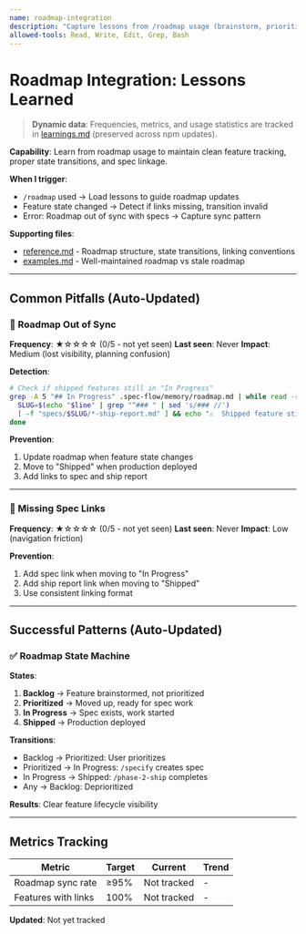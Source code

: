 ```yaml
---
name: roadmap-integration
description: "Capture lessons from /roadmap usage (brainstorm, prioritize, track features). Auto-triggers when: using /roadmap, linking specs to roadmap, moving features between states. Updates when: roadmap sync issues, missing links, state transitions unclear."
allowed-tools: Read, Write, Edit, Grep, Bash
---
```


# Roadmap Integration: Lessons Learned

> **Dynamic data**: Frequencies, metrics, and usage statistics are tracked in [learnings.md](learnings.md) (preserved across npm updates).

**Capability**: Learn from roadmap usage to maintain clean feature tracking, proper state transitions, and spec linkage.

**When I trigger**:
- `/roadmap` used → Load lessons to guide roadmap updates
- Feature state changed → Detect if links missing, transition invalid
- Error: Roadmap out of sync with specs → Capture sync pattern

**Supporting files**:
- [reference.md](reference.md) - Roadmap structure, state transitions, linking conventions
- [examples.md](examples.md) - Well-maintained roadmap vs stale roadmap

---

## Common Pitfalls (Auto-Updated)

### 🚫 Roadmap Out of Sync

**Frequency**: ★☆☆☆☆ (0/5 - not yet seen)
**Last seen**: Never
**Impact**: Medium (lost visibility, planning confusion)

**Detection**:
```bash
# Check if shipped features still in "In Progress"
grep -A 5 "## In Progress" .spec-flow/memory/roadmap.md | while read -r line; do
  SLUG=$(echo "$line" | grep "^### " | sed 's/### //')
  [ -f "specs/$SLUG/*-ship-report.md" ] && echo "⚠️  Shipped feature still in progress: $SLUG"
done
```

**Prevention**:
1. Update roadmap when feature state changes
2. Move to "Shipped" when production deployed
3. Add links to spec and ship report

---

### 🚫 Missing Spec Links

**Frequency**: ★☆☆☆☆ (0/5 - not yet seen)
**Last seen**: Never
**Impact**: Low (navigation friction)

**Prevention**:
1. Add spec link when moving to "In Progress"
2. Add ship report link when moving to "Shipped"
3. Use consistent linking format

---

## Successful Patterns (Auto-Updated)

### ✅ Roadmap State Machine

**States**:
1. **Backlog** → Feature brainstormed, not prioritized
2. **Prioritized** → Moved up, ready for spec work
3. **In Progress** → Spec exists, work started
4. **Shipped** → Production deployed

**Transitions**:
- Backlog → Prioritized: User prioritizes
- Prioritized → In Progress: `/specify` creates spec
- In Progress → Shipped: `/phase-2-ship` completes
- Any → Backlog: Deprioritized

**Results**: Clear feature lifecycle visibility

---

## Metrics Tracking

| Metric | Target | Current | Trend |
|--------|--------|---------|-------|
| Roadmap sync rate | ≥95% | Not tracked | - |
| Features with links | 100% | Not tracked | - |

**Updated**: Not yet tracked
